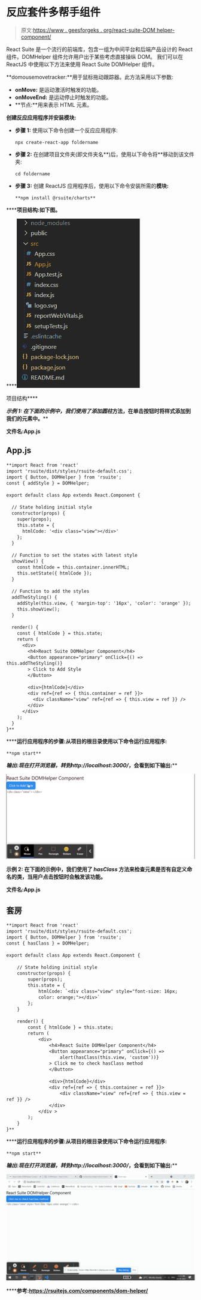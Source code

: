 # 反应套件多帮手组件

> 原文:[https://www . geesforgeks . org/react-suite-DOM helper-component/](https://www.geeksforgeeks.org/react-suite-domhelper-component/)

React Suite 是一个流行的前端库，包含一组为中间平台和后端产品设计的 React 组件。DOMHelper 组件允许用户出于某些考虑直接操纵 DOM。  我们可以在 ReactJS 中使用以下方法来使用 React Suite DOMHelper 组件。

**domousemovetracker:**用于鼠标拖动跟踪器。此方法采用以下参数:

*   **onMove:** 是运动激活时触发的功能。
*   **onMoveEnd:** 是运动停止时触发的功能。
*   **节点:**用来表示 HTML 元素。

**创建反应应用程序并安装模块:**

*   **步骤 1:** 使用以下命令创建一个反应应用程序:

    ```
    npx create-react-app foldername
    ```

*   **步骤 2:** 在创建项目文件夹(即文件夹名**)后，使用以下命令将**移动到该文件夹:

    ```
    cd foldername
    ```

*   **步骤 3:** 创建 ReactJS 应用程序后，使用以下命令安装所需的****模块:****

    ```
    **npm install @rsuite/charts**
    ```

******项目结构:**如下图。****

****![](img/f04ae0d8b722a9fff0bd9bd138b29c23.png)

项目结构**** 

******示例 1:** 在下面的示例中，我们使用了*添加圆柱*方法，在单击按钮时将样式添加到我们的元素中。****

******文件名:App.js******

## ****App.js****

```
**import React from 'react'
import 'rsuite/dist/styles/rsuite-default.css';
import { Button, DOMHelper } from 'rsuite';
const { addStyle } = DOMHelper;

export default class App extends React.Component {

  // State holding initial style
  constructor(props) {
    super(props);
    this.state = {
      htmlCode: '<div class="view"></div>'
    };
  }

  // Function to set the states with latest style
  showView() {
    const htmlCode = this.container.innerHTML;
    this.setState({ htmlCode });
  }

  // Function to add the styles
  addTheStyling() {
    addStyle(this.view, { 'margin-top': '16px', 'color': 'orange' });
    this.showView();
  }

  render() {
    const { htmlCode } = this.state;
    return (
      <div>
        <h4>React Suite DOMHelper Component</h4>
        <Button appearance="primary" onClick={() => this.addTheStyling()}
        > Click to Add Style
        </Button>

        <div>{htmlCode}</div>
        <div ref={ref => { this.container = ref }}>
          <div className="view" ref={ref => { this.view = ref }} />
        </div>
      </div>
    );
  }
}**
```

******运行应用程序的步骤:**从项目的根目录使用以下命令运行应用程序:****

```
**npm start**
```

******输出:**现在打开浏览器，转到***http://localhost:3000/***，会看到如下输出:****

****![](img/e0615c8a247dc2c3d1da00ef6f8c9541.png)****

******示例 2:** 在下面的示例中，我们使用了 *hasClass* 方法来检查元素是否有自定义命名的类，当用户点击按钮时会触发该功能。****

******文件名:App.js******

## ****套房****

```
**import React from 'react'
import 'rsuite/dist/styles/rsuite-default.css';
import { Button, DOMHelper } from 'rsuite';
const { hasClass } = DOMHelper;

export default class App extends React.Component {

    // State holding initial style
    constructor(props) {
        super(props);
        this.state = {
            htmlCode: `<div class="view" style="font-size: 16px; 
            color: orange;"></div>`
        };
    }

    render() {
        const { htmlCode } = this.state;
        return (
            <div>
                <h4>React Suite DOMHelper Component</h4>
                <Button appearance="primary" onClick={() =>
                    alert(hasClass(this.view, 'custom'))}
                > Click me to check hasClass method
                </Button>

                <div>{htmlCode}</div>
                <div ref={ref => { this.container = ref }}>
                    <div className="view" ref={ref => { this.view = ref }} />
                </div>
            </div >
        );
    }
}**
```

******运行应用程序的步骤:**从项目的根目录使用以下命令运行应用程序:****

```
**npm start**
```

******输出:**现在打开浏览器，转到***http://localhost:3000/***，会看到如下输出:****

****![](img/78ecdc074b04aed5473594a91930d34c.png)****

******参考:**https://rsuitejs.com/components/dom-helper/****